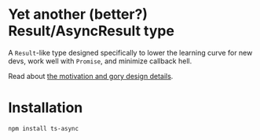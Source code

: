 # Yet another (better?) Result/AsyncResult type

A `Result`-like type designed specifically to lower the learning curve for new devs, work well with `Promise`, and minimize callback hell.

Read about [the motivation and gory design details](https://medium.com/@ethanresnick/fixing-error-handling-in-typescript-340873a31ecd).

# Installation

```sh
npm install ts-async
```
